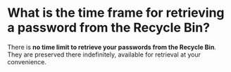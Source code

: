 # What is the time frame for retrieving a password from the Recycle Bin?

<p class="no-margin">There is <b>no time limit to retrieve your passwords from the Recycle Bin</b>. They are preserved there indefinitely, available for retrieval at your convenience.</p>

<Intercom />
<Hubspot />
<Clarity />
<GoogleAnalytics />

